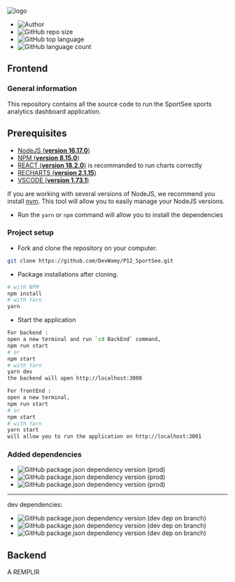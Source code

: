 ![logo](src/assets/logo.png)


- ![Author](https://img.shields.io/badge/Author-Nadia%20Bolivant-blue)
- ![GitHub repo size](https://img.shields.io/github/repo-size/DevWamy/P13_ArgentBank?color=blueviolet)
- ![GitHub top language](https://img.shields.io/github/languages/top/DevWamy/P13_ArgentBank?color=ff64b2)
- ![GitHub language count](https://img.shields.io/github/languages/count/DevWamy/P13_ArgentBank?color=blueviolet)

## Frontend

### General information

This repository contains all the source code to run the SportSee sports analytics dashboard application.

## Prerequisites

- [NodeJS (**version 16.17.0**)](https://nodejs.org/en/)
- [NPM (**version 8.15.0**)](https://www.npmjs.com/)
- [REACT (**version 18.2.0**)](https://en.reactjs.org/) is recommanded to run charts correctly
- [RECHARTS (**version 2.1.15**)](https://recharts.org/en-US/)
- [VSCODE (**version 1.73.1**)](https://code.visualstudio.com/)

If you are working with several versions of NodeJS, we recommend you install [nvm](https://github.com/nvm-sh/nvm). This tool will allow you to easily manage your NodeJS versions.


- Run the `yarn` or `npm` command will allow you to install the dependencies

### Project setup

- Fork and clone the repository on your computer.

````bash
git clone https://github.com/DevWamy/P12_SportSee.git
````

- Package installations after cloning.

```bash
# with NPM
npm install
# with Yarn
yarn
```
- Start the application
 
```bash
For backend :
open a new terminal and run `cd BackEnd` command,
npm run start
# or
npm start
# with Yarn
yarn dev
the backend will open http://localhost:3000
```

```bash
For frontEnd :
open a new terminal,
npm run start
# or
npm start
# with Yarn
yarn start 
will allow you to run the application on http://localhost:3001
 ```

### Added dependencies

- ![GitHub package.json dependency version (prod)](https://img.shields.io/npm/v/react?color=blueviolet&label=react)
- ![GitHub package.json dependency version (prod)](https://img.shields.io/npm/v/recharts?color=ff64b2&label=recharts)
- ![GitHub package.json dependency version (prod)](https://img.shields.io/npm/v/prop-types?color=blueviolet&label=prop-types)

---
dev dependencies:

- ![GitHub package.json dependency version (dev dep on branch)](https://img.shields.io/npm/v/sass?color=ff64b2&label=sass)
- ![GitHub package.json dependency version (dev dep on branch)](https://img.shields.io/npm/v/prettier?color=blueviolet&label=prettier)
- ![GitHub package.json dependency version (dev dep on branch)](https://img.shields.io/npm/v/eslint?color=ff64b2&label=eslint)

## Backend

A REMPLIR
